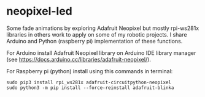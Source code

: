 # neopixel-led
Some fade animations by exploring Adafruit Neopixel but mostly rpi-ws281x libraries in others work to apply on some of my robotic projects. I share Arduino and Python (raspberry pi) implementation of these functions. 

For Arduino install Adafruit Neopixel library on Arduino IDE library manager (see https://docs.arduino.cc/libraries/adafruit-neopixel/).

For Raspberry pi (python) install using this commands in terminal:

    sudo pip3 install rpi_ws281x adafruit-circuitpython-neopixel
    sudo python3 -m pip install --force-reinstall adafruit-blinka

